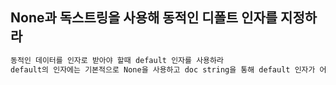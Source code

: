 ## None과 독스트링을 사용해 동적인 디폴트 인자를 지정하라
```bash
동적인 데이터를 인자로 받아야 할때 default 인자를 사용하라
default의 인자에는 기본적으로 None을 사용하고 doc string을 통해 default 인자가 어떻게 동작되는지 적어주어야 한다.
```
